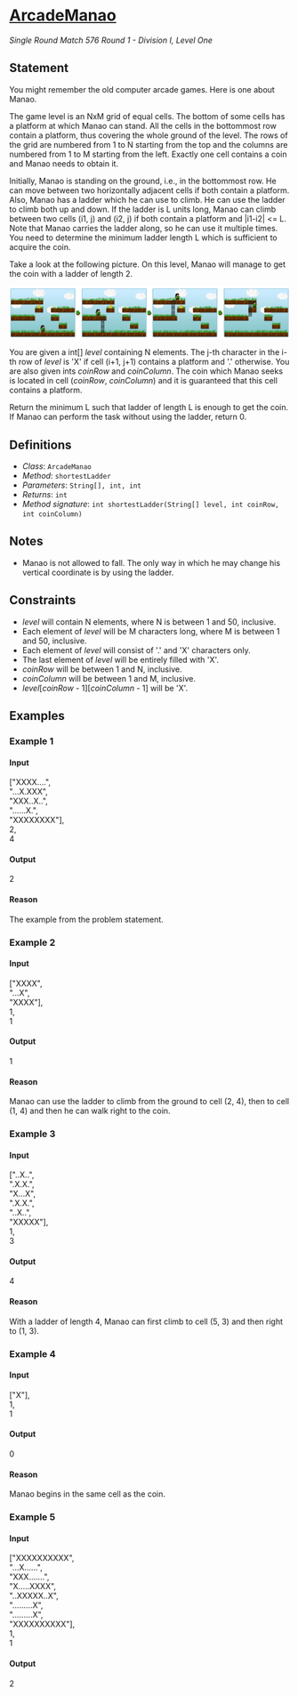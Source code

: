 # [ArcadeManao](/tc?module=ProblemDetail&rd=15496&pm=12504)
*Single Round Match 576 Round 1 - Division I, Level One*

## Statement
You might remember the old computer arcade games. Here is one about Manao.

The game level is an NxM grid of equal cells. The bottom of some cells has a platform at which Manao can stand. All the cells in the bottommost row contain a platform, thus covering the whole ground of the level. The rows of the grid are numbered from 1 to N starting from the top and the columns are numbered from 1 to M starting from the left. Exactly one cell contains a coin and Manao needs to obtain it.

Initially, Manao is standing on the ground, i.e., in the bottommost row. He can move between two horizontally adjacent cells if both contain a platform. Also, Manao has a ladder which he can use to climb. He can use the ladder to climb both up and down. If the ladder is L units long, Manao can climb between two cells (i1, j) and (i2, j) if both contain a platform and |i1-i2| <= L. Note that Manao carries the ladder along, so he can use it multiple times. You need to determine the minimum ladder length L which is sufficient to acquire the coin.

Take a look at the following picture. On this level, Manao will manage to get the coin with a ladder of length 2.

![image](images/pic.png)

You are given a int[] *level* containing N elements. The j-th character in the i-th row of *level* is 'X' if cell (i+1, j+1) contains a platform and '.' otherwise. You are also given ints *coinRow* and *coinColumn*. The coin which Manao seeks is located in cell (*coinRow*, *coinColumn*) and it is guaranteed that this cell contains a platform.

Return the minimum L such that ladder of length L is enough to get the coin. If Manao can perform the task without using the ladder, return 0.

## Definitions
- *Class*: `ArcadeManao`
- *Method*: `shortestLadder`
- *Parameters*: `String[], int, int`
- *Returns*: `int`
- *Method signature*: `int shortestLadder(String[] level, int coinRow, int coinColumn)`

## Notes
- Manao is not allowed to fall. The only way in which he may change his vertical coordinate is by using the ladder.

## Constraints
- *level* will contain N elements, where N is between 1 and 50, inclusive.
- Each element of *level* will be M characters long, where M is between 1 and 50, inclusive.
- Each element of *level* will consist of '.' and 'X' characters only.
- The last element of *level* will be entirely filled with 'X'.
- *coinRow* will be between 1 and N, inclusive.
- *coinColumn* will be between 1 and M, inclusive.
- *level*[*coinRow* - 1][*coinColumn* - 1] will be 'X'.

## Examples
### Example 1
#### Input
<c>["XXXX....",<br /> "...X.XXX",<br /> "XXX..X..",<br /> "......X.",<br /> "XXXXXXXX"],<br />2,<br />4</c>
#### Output
<c>2</c>
#### Reason
The example from the problem statement.

### Example 2
#### Input
<c>["XXXX",<br /> "...X",<br /> "XXXX"],<br />1,<br />1</c>
#### Output
<c>1</c>
#### Reason
Manao can use the ladder to climb from the ground to cell (2, 4), then to cell (1, 4) and then he can walk right to the coin.

### Example 3
#### Input
<c>["..X..",<br /> ".X.X.",<br /> "X...X",<br /> ".X.X.",<br /> "..X..",<br /> "XXXXX"],<br />1,<br />3</c>
#### Output
<c>4</c>
#### Reason
With a ladder of length 4, Manao can first climb to cell (5, 3) and then right to (1, 3).

### Example 4
#### Input
<c>["X"],<br />1,<br />1</c>
#### Output
<c>0</c>
#### Reason
Manao begins in the same cell as the coin.

### Example 5
#### Input
<c>["XXXXXXXXXX",<br /> "...X......",<br /> "XXX.......",<br /> "X.....XXXX",<br /> "..XXXXX..X",<br /> ".........X",<br /> ".........X",<br /> "XXXXXXXXXX"],<br />1,<br />1</c>
#### Output
<c>2</c>

